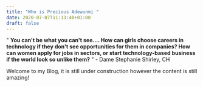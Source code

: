 ```yaml
---
title: "Who is Precious Adewunmi "
date: 2020-07-07T11:13:40+01:00
draft: false
---
```

"
**You can't be what you can't see.... How can girls choose careers in technology if they don't see opportunities for them in companies? How can women apply for jobs in sectors, or start technology-based business if the world look so unlike them?**
"
			- Dame Stephanie Shirley, CH

Welcome to my Blog, it is still under construction however the content is still amazing!
